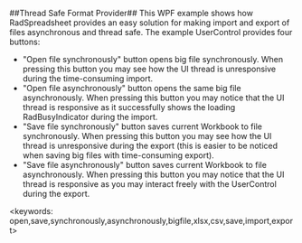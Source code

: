 ##Thread Safe Format Provider##
This WPF example shows how RadSpreadsheet provides an easy solution for making import and export of files asynchronous and thread safe.
The example UserControl provides four buttons:
 - "Open file synchronously" button opens big file synchronously. When pressing this button you may see how the UI thread is unresponsive during the time-consuming import.
 - "Open file asynchronously" button opens the same big file asynchronously. When pressing this button you may notice that the UI thread is responsive as it successfully shows the loading RadBusyIndicator during the import.
 - "Save file synchronously" button saves current Workbook to file synchronously. When pressing this button you may see how the UI thread is unresponsive during the export (this is easier to be noticed when saving big files with time-consuming export).
 - "Save file asynchronously" button saves current Workbook to file asynchronously. When pressing this button you may notice that the UI thread is responsive as you may interact freely with the UserControl during the export.

 <keywords: open,save,synchronously,asynchronously,bigfile,xlsx,csv,save,import,export>